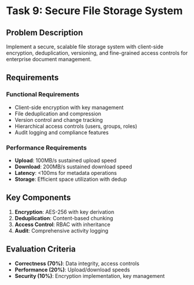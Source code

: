# Task 9: Secure File Storage System

## Problem Description

Implement a secure, scalable file storage system with client-side encryption, deduplication, versioning, and fine-grained access controls for enterprise document management.

## Requirements

### Functional Requirements
- Client-side encryption with key management
- File deduplication and compression
- Version control and change tracking
- Hierarchical access controls (users, groups, roles)
- Audit logging and compliance features

### Performance Requirements
- **Upload**: 100MB/s sustained upload speed
- **Download**: 200MB/s sustained download speed
- **Latency**: <100ms for metadata operations
- **Storage**: Efficient space utilization with dedup

## Key Components

1. **Encryption**: AES-256 with key derivation
2. **Deduplication**: Content-based chunking
3. **Access Control**: RBAC with inheritance
4. **Audit**: Comprehensive activity logging

## Evaluation Criteria

- **Correctness (70%)**: Data integrity, access controls
- **Performance (20%)**: Upload/download speeds
- **Security (10%)**: Encryption implementation, key management
